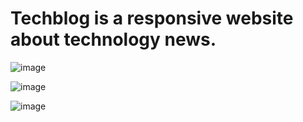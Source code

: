 # Techblog is a responsive website about technology news.


![image](https://github.com/cauantt/techblog/assets/131816676/96105d6b-3c0e-44dd-b682-5241c47b5fe1)



![image](https://github.com/cauantt/techblog/assets/131816676/b41ccd89-97f9-4a4c-ae48-83790785ed05)




![image](https://github.com/cauantt/techblog/assets/131816676/a8301e72-dc4c-4177-bd99-3578fd2c8072)


